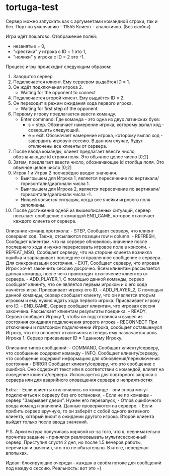 # tortuga-test

Сервер можно запускать как с аргументами командной строки, так и без. Порт по умолчанию - 11555 <command> <port>
Клиент - аналогично. <command> <host> <port>
(Без скобок)


Игра идёт пошагово. 
Отображение полей:
- незанятые = 0,
- "крестики" у игрока с ID = 1 это 1,
- "нолики" у игрока с ID = 2 это -1. 

Процесс игры происходит следующим образом:
1. Заводится сервер
2. Подключается клиент. Ему сервером выдаётся ID = 1.
3. Он ждёт подключения игрока 2.
    - Waiting for the opponent to connect
4. Подключается второй клиент. Ему выдаётся ID = 2.
5. Он переходит в режим ожидания хода первого игрока.
    - Waiting for first step of the opponent
6. Первому игроку предлагается ввести команду.
    - Enter command:
    Где команда - это одна из двух латинских букв:
        - s = step. Обозначает намерение игрока, которому выпал ход - совершить следующий.
        - e = exit. Обозначает намерение игрока, которому выпал ход - завершить игровую сессию. В данном случае, будут отключены все клиенты от сервера.
7. После ввода команды, клиент предлагает ввести число, обозначающее id строки поля. Это обычное целое число [0;2]
8. Затем, предлагает ввести число, обозначающее id столбца поля. Это обычное целое число [0;2]
9. Игрок 1 и Игрок 2 поочерёдно вводят значения.
    - Выигрышем для Игрока 1, является пересечение по вертикали/горизонтали/диагонали числа 1.
    - Выигрышем для Игрока 2, является пересечение по вертикали/горизонтали/диагонали числа -1.
    - Ничьей является ситуация, когда все ячейки игрового поля заполнены.
10. После достижения одной из вышеописанных ситуаций, сервер посылает сообщение с командой END_GAME, которое отключает каждого клиента от сервера.

Описание команд протокола:
    - STEP,
    Сообщает серверу, что клиент совершил ход. Также, отсылаются позиции row и column.
    - REFRESH,
    Сообщает клиентам, что на сервере обновилось значение после последнего хода и нужно перерисовать игровое поле в консоли.
    - REPEAT_MSG,
    Сообщает серверу, что на стороне клиента возникла ошибка и зарпашивает последнее отправленное сообщение с сервера. Для синхронизации состояния.
    - EXIT,
    Сообщает серверу, что игровая Игрок хочет закончить сессию досрочно. Всем клиентам рассылается данная команда, после чего происходит отключение клиентов от сервера.
    - ADD_PLAYER_1,
    С помощью данной команды, сервер сообщает клиенту, что он является первым игроком и с его хода начнётся игра. Присваивает игроку его ID.
    - ADD_PLAYER_2,
    С помощью данной команды, сервер сообщает клиенту, что он является вторым игроком и ему нужно ждать хода первого игрока. Присваивает игроку его ID.
    - END_GAME,
    Сервер сообщает клиентам, что игровая сессия закончена. Рассылкает клиентам результаты поединка.
    - READY,
    Сервер сообщает Игроку 1, чтобы он подготовился и вышел из состояния ожидания подключения второго игрока
    - RECONNECT
    При отключении и повторном подключении Игрока, сообщает оставшемуся Игроку, что его оппонент отключился и теперь ему назначается роль Игрока 1. Сервер присваивает ID = 1 данному Игроку.

Описание типов сообщений:
    - COMMAND,
    Сообщает клиенту/серверу, что сообщение содержит команду
    - INFO,
    Сообщает клиенту/серверу, что сообщение содержит информацию для обновления/переключения состояния
    - ERROR
    Сообщает клиенту/серверу, что это сообщение с ошибкой. Оно содержит текст или в соответствии с командой, влияет на поведение клиента/сервера. Используется для повторного запроса с сервера или для аварийного оповещения сервера о неприятностях 

Extra:
    - Если клиенты отключились по команде - они снова могут подключиться к серверу без его остановки,
    - Если не по команде - сервер "Закрывает двери". Нужен его перезапуск,
    - Отлов ошибочного ввода команд и значений. Данные проверяются на сервере.
    - Если прибить сервер вручную, то он заберёт с собой одного активного клиента, который висит в ожидании другого игрока. Второй клиента выйдет только после ввода значений.


P.S. Архитектура получилась корявой из-за того, что я, невнимательно прочитав задание - принялся реализовывать мультисессионный сервер. Приступил спустя 2 дня, но после 1.5 вечеров работы, перечитал и выяснил, что это не обязательно. В итоге, переделал впопыхах.

Идеал: блокирующие очереди - каждая в своём потоке для сообщений под каждую сессию.
Реальность: вот это =)  